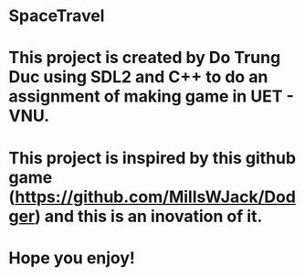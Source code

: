 # SpaceTravel
# This project is created by Do Trung Duc using SDL2 and C++ to do an assignment of making game in UET - VNU.
# This project is inspired by this github game (https://github.com/MillsWJack/Dodger) and this is an inovation of it.
# Hope you enjoy!
